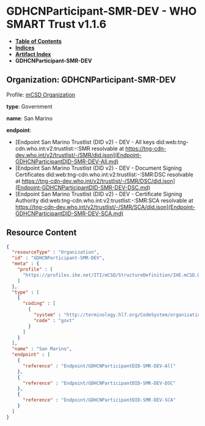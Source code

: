 # GDHCNParticipant-SMR-DEV - WHO SMART Trust v1.1.6

* [**Table of Contents**](toc.md)
* [**Indices**](indices.md)
* [**Artifact Index**](artifacts.md)
* **GDHCNParticipant-SMR-DEV**

## Organization: GDHCNParticipant-SMR-DEV

Profile: [mCSD Organization](https://profiles.ihe.net/ITI/mCSD/4.0.0/StructureDefinition-IHE.mCSD.Organization.html)

**type**: Government

**name**: San Marino

**endpoint**: 

* [Endpoint San Marino Trustlist (DID v2) - DEV - All keys did:web:tng-cdn.who.int:v2:trustlist:-:SMR resolvable at https://tng-cdn-dev.who.int/v2/trustlist/-/SMR/did.json](Endpoint-GDHCNParticipantDID-SMR-DEV-All.md)
* [Endpoint San Marino Trustlist (DID v2) - DEV - Document Signing Certificates did:web:tng-cdn.who.int:v2:trustlist:-:SMR:DSC resolvable at https://tng-cdn-dev.who.int/v2/trustlist/-/SMR/DSC/did.json](Endpoint-GDHCNParticipantDID-SMR-DEV-DSC.md)
* [Endpoint San Marino Trustlist (DID v2) - DEV - Certificate Signing Authority did:web:tng-cdn.who.int:v2:trustlist:-:SMR:SCA resolvable at https://tng-cdn-dev.who.int/v2/trustlist/-/SMR/SCA/did.json](Endpoint-GDHCNParticipantDID-SMR-DEV-SCA.md)



## Resource Content

```json
{
  "resourceType" : "Organization",
  "id" : "GDHCNParticipant-SMR-DEV",
  "meta" : {
    "profile" : [
      "https://profiles.ihe.net/ITI/mCSD/StructureDefinition/IHE.mCSD.Organization"
    ]
  },
  "type" : [
    {
      "coding" : [
        {
          "system" : "http://terminology.hl7.org/CodeSystem/organization-type",
          "code" : "govt"
        }
      ]
    }
  ],
  "name" : "San Marino",
  "endpoint" : [
    {
      "reference" : "Endpoint/GDHCNParticipantDID-SMR-DEV-All"
    },
    {
      "reference" : "Endpoint/GDHCNParticipantDID-SMR-DEV-DSC"
    },
    {
      "reference" : "Endpoint/GDHCNParticipantDID-SMR-DEV-SCA"
    }
  ]
}

```
